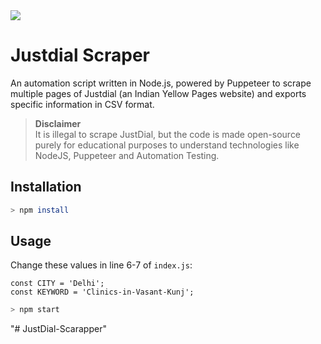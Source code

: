 <a href="https://www.loom.com/share/9fbd130a6dee4ff1b3ca8a5d509f44b2">
  <img style="max-width:400px;" src="https://cdn.loom.com/sessions/thumbnails/9fbd130a6dee4ff1b3ca8a5d509f44b2-with-play.gif">
</a>

# Justdial Scraper

An automation script written in Node.js, powered by Puppeteer to scrape multiple pages of Justdial (an Indian Yellow Pages website) and exports specific information in CSV format.

> **Disclaimer**  
> It is illegal to scrape JustDial, but the code is made open-source purely for educational purposes to understand technologies like NodeJS, Puppeteer and Automation Testing.

## Installation

```sh
> npm install
```

## Usage

Change these values in line 6-7 of `index.js`:

```
const CITY = 'Delhi';
const KEYWORD = 'Clinics-in-Vasant-Kunj';
```

```sh
> npm start
```
"# JustDial-Scarapper" 

